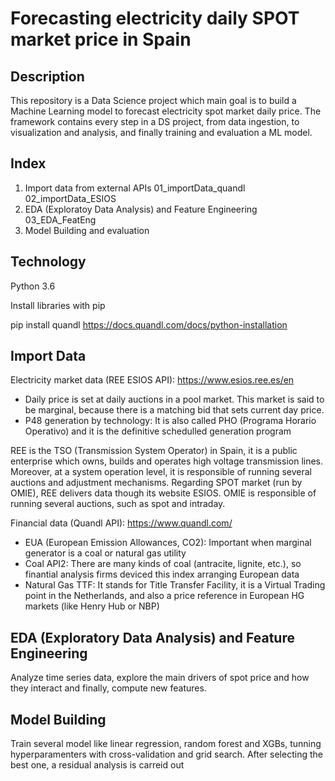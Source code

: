# Forecasting electricity daily SPOT market price in Spain

## Description
This repository is a Data Science project which main goal is to build a Machine Learning model to forecast electricity spot market daily price.
The framework contains every step in a DS project, from data ingestion, to visualization and analysis, and finally training and evaluation a ML model. 

## Index
1. Import data from external APIs
	01_importData_quandl
	02_importData_ESIOS
2. EDA (Exploratoy Data Analysis) and Feature Engineering
	03_EDA_FeatEng
3. Model Building and evaluation

## Technology

Python 3.6

Install libraries with pip

pip install quandl
https://docs.quandl.com/docs/python-installation

## Import Data
Electricity market data (REE ESIOS API):
https://www.esios.ree.es/en
* Daily price is set at daily auctions in a pool market. This market is said to be marginal, because there is a matching bid that sets current day price. 
* P48 generation by technology: It is also called PHO (Programa Horario Operativo) and it is the definitive schedulled generation program

REE is the TSO (Transmission System Operator) in Spain, it is a public enterprise which owns, builds and operates high voltage transmission lines. Moreover, at a system operation level, it is responsible of running several auctions and adjustment mechanisms. Regarding SPOT market (run by OMIE), REE delivers data though its website ESIOS. OMIE is responsible of running several auctions, such as spot and intraday.


Financial data (Quandl API):
https://www.quandl.com/
* EUA (European Emission Allowances, CO2): Important when marginal generator is a coal or natural gas utility
* Coal API2: There are many kinds of coal (antracite, lignite, etc.), so finantial analysis firms deviced this index arranging European data
* Natural Gas TTF: It stands for Title Transfer Facility, it is a Virtual Trading point in the Netherlands, and also a price reference in European HG markets (like Henry Hub or NBP)

## EDA (Exploratory Data Analysis) and Feature Engineering
Analyze time series data, explore the main drivers of spot price and how they interact and finally, compute new features.

## Model Building
Train several model like linear regression, random forest and XGBs, tunning hyperparamenters with cross-validation and grid search. After selecting the best one, a residual analysis is carreid out
